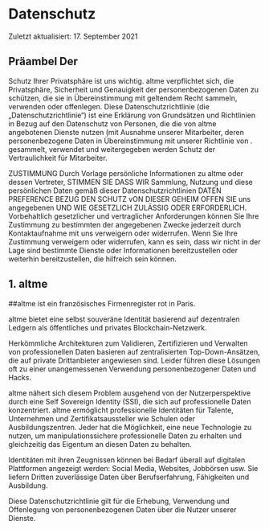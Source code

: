﻿# Datenschutz


Zuletzt aktualisiert: 17. September 2021


## Präambel Der


Schutz Ihrer Privatsphäre ist uns wichtig. altme verpflichtet sich, die Privatsphäre, Sicherheit und Genauigkeit der personenbezogenen Daten zu schützen, die sie in Übereinstimmung mit geltendem Recht sammeln, verwenden oder offenlegen. Diese Datenschutzrichtlinie (die „Datenschutzrichtlinie“) ist eine Erklärung von Grundsätzen und Richtlinien in Bezug auf den Datenschutz von Personen, die die von altme angebotenen Dienste nutzen (mit Ausnahme unserer Mitarbeiter, deren personenbezogene Daten in Übereinstimmung mit unserer Richtlinie von . gesammelt, verwendet und weitergegeben werden Schutz der Vertraulichkeit für Mitarbeiter.


ZUSTIMMUNG
Durch Vorlage persönliche Informationen zu altme oder dessen Vertreter, STIMMEN SIE DASS WIR Sammlung, Nutzung und diese persönlichen Daten gemäß dieser Datenschutzrichtlinien DATEN PREFERENCE BEZUG DEN SCHUTZ vON DIESER GEHEIM OFFEN SIE uns angegebenen UND WIE GESETZLICH ZULÄSSIG ODER ERFORDERLICH. Vorbehaltlich gesetzlicher und vertraglicher Anforderungen können Sie Ihre Zustimmung zu bestimmten der angegebenen Zwecke jederzeit durch Kontaktaufnahme mit uns verweigern oder widerrufen. Wenn Sie Ihre Zustimmung verweigern oder widerrufen, kann es sein, dass wir nicht in der Lage sind bestimmte Dienste oder Informationen bereitzustellen oder weiterhin bereitzustellen, die hilfreich sein können.


## 1. altme


##altme ist ein französisches Firmenregister rot in Paris.


altme bietet eine selbst souveräne Identität basierend auf dezentralen Ledgern als öffentliches und privates Blockchain-Netzwerk.


Herkömmliche Architekturen zum Validieren, Zertifizieren und Verwalten von professionellen Daten basieren auf zentralisierten Top-Down-Ansätzen, die auf private Drittanbieter angewiesen sind. Leider führen diese Lösungen oft zu einer unangemessenen Verwendung personenbezogener Daten und Hacks.


altme nähert sich diesem Problem ausgehend von der Nutzerperspektive durch eine Self Sovereign Identity (SSI), die sich auf professionelle Daten konzentriert. altme ermöglicht professionelle Identitäten für Talente, Unternehmen und Zertifikatsaussteller wie Schulen oder Ausbildungszentren.
Jeder hat die Möglichkeit, eine neue Technologie zu nutzen, um manipulationssichere professionelle Daten zu erhalten und gleichzeitig das Eigentum an diesen Daten zu behalten.


Identitäten mit ihren Zeugnissen können bei Bedarf überall auf digitalen Plattformen angezeigt werden: Social Media, Websites, Jobbörsen usw. Sie liefern Dritten zuverlässige Daten über Berufserfahrung, Fähigkeiten und Ausbildung.


Diese Datenschutzrichtlinie gilt für die Erhebung, Verwendung und Offenlegung von personenbezogenen Daten über die Nutzer unserer Dienste.